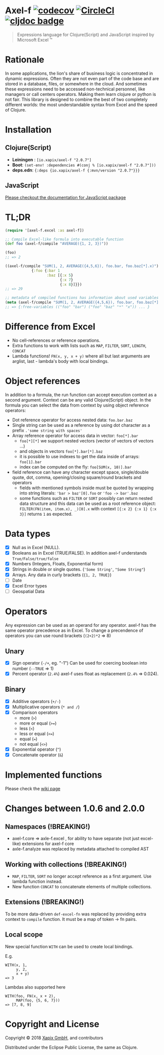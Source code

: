 # Axel-f [![codecov](https://codecov.io/gh/xapix-io/axel-f/branch/master/graph/badge.svg)](https://codecov.io/gh/xapix-io/axel-f) [![CircleCI](https://circleci.com/gh/xapix-io/axel-f/tree/master.svg?style=svg)](https://circleci.com/gh/xapix-io/axel-f/tree/master) [![cljdoc badge](https://cljdoc.org/badge/io.xapix/axel-f)](https://cljdoc.org/d/io.xapix/axel-f/CURRENT)

> Expressions language for Clojure(Script) and JavaScript inspired by Microsoft Excel ™

# Rationale

In some applications, the lion's share of business logic is concentrated in dynamic expressions. Often they are not even part of the code base and are stored in a database, files, or somewhere in the cloud. And sometimes these expressions need to be accessed non-technical personnel, like managers or call centers operators. Making them learn clojure or python is not fair. This library is designed to combine the best of two completely different worlds: the most understandable syntax from Excel and the speed of Clojure.

# Installation

## Clojure(Script)

* **Leiningen** : `[io.xapix/axel-f "2.0.7"]`
* **Boot**: `(set-env! :dependencies #(conj % [io.xapix/axel-f "2.0.7"]))`
* **deps.edn**: `{:deps {io.xapix/axel-f {:mvn/version "2.0.7"}}}`

## JavaScript

[Please checkout the documentation for JavaScript package](https://github.com/xapix-io/axel-f/tree/master/release-js)

# TL;DR

```clojure
(require '[axel-f.excel :as axel-f])

;; Compile Excel-like formula into executable function
(def foo (axel-f/compile "AVERAGE({1, 2, 3})"))

(foo)
;; => 2

((axel-f/compile "SUM(1, 2, AVERAGE({4,5,6}), foo.bar, foo.baz[*].x)")
            {:foo {:bar 1
                   :baz [{:x 5}
                         {:x 7}
                         {:x 8}]}})
;; => 29

;; metadata of compiled functions has information about used variables
(meta (axel-f/compile "SUM(1, 2, AVERAGE({4,5,6}), foo.bar, foo.baz[*].x)"))
;; => {:free-variables (("foo" "bar") ("foo" "baz" "*" "x")) ... }
```

# Difference from Excel

* No cell-references or reference operations.
* Extra functions to work with lists such as `MAP`, `FILTER`, `SORT`, `LENGTH`, `CONCAT`
* Lambda functions! `FN(x, y, x + y)` where all but last arguments are arglist, last - lambda's body with local bindings.

# Object references

In addition to a formula, the run function can accept execution context as a second argument. Context can be any valid Clojure(Script) object. In the formula you can select the data from context by using object reference operators:

* Dot reference operator for access nested data: `foo.bar.baz`
* Single string can be used as a reference by using dot character as a prefix `.'some string with spaces'`
* Array reference operator for access data in vector: `foo[*].bar`
  * `foo[*][*]` we support nested vectors (vector of vectors of vectors ...)
  * and objects in vectors `foo[*].bar[*].baz`
  * it is possible to use indexes to get the data inside of arrays: `foo[1].bar`
  * index can be computed on the fly: `foo[SUM(x, 10)].bar`
* field reference can have any character except space, single/double quote, dot, comma, opening/closing square/round brackets and operators
  * fields with mentioned symbols inside must be quoted by wrapping into string literals: `'bar > baz'[0].foo` or `'foo -> bar'.baz`
  * some functions such as `FILTER` or `SORT` possibly can return nested data structure and this data can be used as a root reference object: `FILTER(FN(item, item.x), _)[0].x` with context `[{:x 2} {:x 1} {:x 3}]` returns `1` as expected.

# Data types

- [x] Null as in Excel (NULL).
- [x] Booleans as in Excel (TRUE/FALSE). In addition axel-f understands `True/False/true/false`
- [x] Numbers (Integers, Floats, Exponential form)
- [x] Strings in double or single quotes. (`'Some String'`, `"Some String"`)
- [x] Arrays. Any data in curly brackets (`{1, 2, TRUE}`)
- [ ] Date
- [x] Excel Error types
- [ ] Geospatial Data

# Operators

Any expression can be used as an operand for any operator. axel-f has the same operator precedence as in Excel. To change a precendence of operators you can use round brackets (`(2+2)*2` => 8)

## Unary

- [x] Sign operator (`-/+`, eg. "-1") Can be used for coercing boolean into number (`--TRUE` => 1)
- [x] Percent operator (`2.4%`) axel-f uses float as replacement (`2.4%` => 0.024).

## Binary

- [x] Additive operators (`+/-`)
- [x] Multiplicative operators (`* and /`)
- [x] Comparison operators
  - more (`>`)
  - more or equal (`>=`)
  - less (`<`)
  - less or equal (`<=`)
  - equal (`=`)
  - not equal (`<>`)
- [x] Exponential operator (`^`)
- [x] Concatenate operator (`&`)

# Implemented functions

Please check the [wiki page](https://github.com/xapix-io/axel-f/wiki)

# Changes between 1.0.6 and 2.0.0

## Namespaces (!BREAKING!)

* axel-f.core => axle-f.excel , for ability to have separate (not just excel-like) extensions for axel-f core
* axle-f.analyze was replaced by metadata attached to compiled AST

## Working with collections (!BREAKING!)

* `MAP`, `FILTER`, `SORT` no longer accept reference as a first argument. Use lambda function instead.
* New function `CONCAT` to concatenate elements of multiple collections.

## Extensions (!BREAKING!)

To be more data-driven `def-excel-fn` was replaced by providing extra context to
`compile` function. It must be a map of token -> fn pairs.

## Local scope

New special function `WITH` can be used to create local bindings.

E.g.

```
WITH(x, 1,
     y, 2,
     x + y)
=> 3
```

Lambdas also supported here

```
WITH(foo, FN(x, x + 2),
     MAP(foo, {5, 6, 7}))
=> [7, 8, 9]
```

# Copyright and License

Copyright © 2018 [Xapix GmbH](https://www.xapix.io/), and contributors

Distributed under the Eclipse Public License, the same as Clojure.
